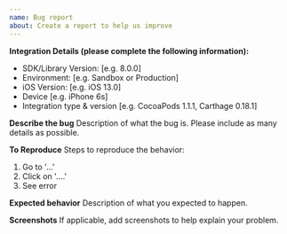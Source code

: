 ```yaml
---
name: Bug report
about: Create a report to help us improve
---
```


**Integration Details (please complete the following information):**
 - SDK/Library Version: [e.g. 8.0.0]
 - Environment: [e.g. Sandbox or Production]
 - iOS Version: [e.g. iOS 13.0]
 - Device [e.g. iPhone 6s]
 - Integration type & version [e.g. CocoaPods 1.1.1, Carthage 0.18.1]

**Describe the bug**
Description of what the bug is. Please include as many details as possible.

**To Reproduce**
Steps to reproduce the behavior:
1. Go to '...'
2. Click on '....'
3. See error

**Expected behavior**
Description of what you expected to happen.

**Screenshots**
If applicable, add screenshots to help explain your problem.
<!-- Do not reveal sensitive data. ex: credit card numbers & customer credentials -->
